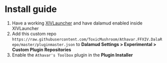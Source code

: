 # Install guide
1. Have a working [XIVLauncher](https://github.com/goatcorp/XIVLauncher.Core) and have dalamud enabled inside XIVLauncher
2. Add this custom repo `https://raw.githubusercontent.com/ToxicMushroom/Athavar.FFXIV.DalaRepo/master/pluginmaster.json` to **Dalamud Settings > Experimental > Custom Plugin Repositories**
3. Enable the `Athavar's Toolbox` plugin in the **Plugin Installer**
